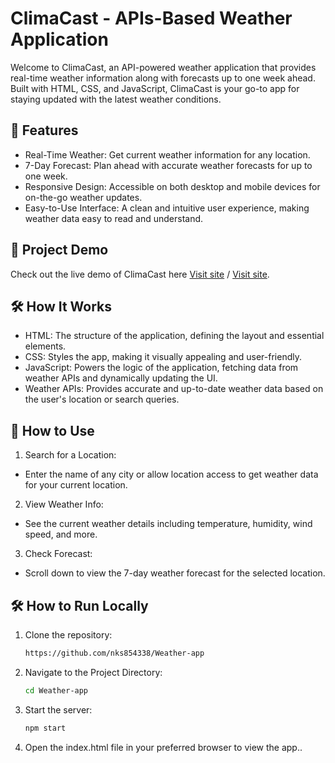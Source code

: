 # ClimaCast - APIs-Based Weather Application
Welcome to ClimaCast, an API-powered weather application that provides real-time weather information along with forecasts up to one week ahead. Built with HTML, CSS, and JavaScript, ClimaCast is your go-to app for staying updated with the latest weather conditions.

## 🌟 Features
* Real-Time Weather: Get current weather information for any location.
* 7-Day Forecast: Plan ahead with accurate weather forecasts for up to one week.
* Responsive Design: Accessible on both desktop and mobile devices for on-the-go weather updates.
* Easy-to-Use Interface: A clean and intuitive user experience, making weather data easy to read and understand.
## 🚀 Project Demo
Check out the live demo of ClimaCast here [Visit site](https://weather-app-peach-one-84.vercel.app/) / [Visit site](https://preeminent-bavarois-15ea4d.netlify.app).

## 🛠️ How It Works
+ HTML: The structure of the application, defining the layout and essential elements.
+ CSS: Styles the app, making it visually appealing and user-friendly.
+ JavaScript: Powers the logic of the application, fetching data from weather APIs and dynamically updating the UI.
+ Weather APIs: Provides accurate and up-to-date weather data based on the user's location or search queries.
  
## 📝 How to Use
1. Search for a Location:
* Enter the name of any city or allow location access to get weather data for your current location.

2. View Weather Info:
* See the current weather details including temperature, humidity, wind speed, and more.

3. Check Forecast:
* Scroll down to view the 7-day weather forecast for the selected location.

## 🛠️ How to Run Locally
1. Clone the repository:
    ```bash
   https://github.com/nks854338/Weather-app
    ```

2. Navigate to the Project Directory:
    ```bash
    cd Weather-app
    ```

3. Start the server:
    ```javascript
    npm start
    ```

4. Open the index.html file in your preferred browser to view the app..
